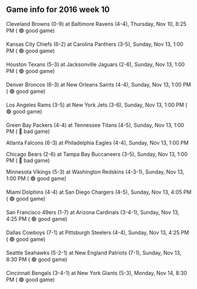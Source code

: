 ## Game info for 2016 week 10
Cleveland Browns (0-9) at Baltimore Ravens (4-4), Thursday, Nov 10, 8:25 PM (	:green_circle: good game)



Kansas City Chiefs (6-2) at Carolina Panthers (3-5), Sunday, Nov 13, 1:00 PM (	:green_circle: good game)

Houston Texans (5-3) at Jacksonville Jaguars (2-6), Sunday, Nov 13, 1:00 PM (	:green_circle: good game)

Denver Broncos (6-3) at New Orleans Saints (4-4), Sunday, Nov 13, 1:00 PM (	:green_circle: good game)

Los Angeles Rams (3-5) at New York Jets (3-6), Sunday, Nov 13, 1:00 PM (	:green_circle: good game)

Green Bay Packers (4-4) at Tennessee Titans (4-5), Sunday, Nov 13, 1:00 PM (	:red_circle: bad game)

Atlanta Falcons (6-3) at Philadelphia Eagles (4-4), Sunday, Nov 13, 1:00 PM

Chicago Bears (2-6) at Tampa Bay Buccaneers (3-5), Sunday, Nov 13, 1:00 PM (	:red_circle: bad game)

Minnesota Vikings (5-3) at Washington Redskins (4-3-1), Sunday, Nov 13, 1:00 PM (	:green_circle: good game)



Miami Dolphins (4-4) at San Diego Chargers (4-5), Sunday, Nov 13, 4:05 PM (	:green_circle: good game)

San Francisco 49ers (1-7) at Arizona Cardinals (3-4-1), Sunday, Nov 13, 4:25 PM (	:green_circle: good game)

Dallas Cowboys (7-1) at Pittsburgh Steelers (4-4), Sunday, Nov 13, 4:25 PM (	:green_circle: good game)



Seattle Seahawks (5-2-1) at New England Patriots (7-1), Sunday, Nov 13, 8:30 PM (	:green_circle: good game)



Cincinnati Bengals (3-4-1) at New York Giants (5-3), Monday, Nov 14, 8:30 PM (	:green_circle: good game)

